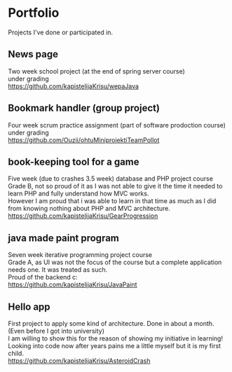 # Portfolio
Projects I've done or participated in.

## News page
Two week school project (at the end of spring server course)
<br/> under grading
<br/> https://github.com/kapistelijaKrisu/wepaJava

## Bookmark handler (group project)
Four week scrum practice assignment (part of software prodoction course)
<br/> under grading
<br/> https://github.com/Ouzii/ohtuMiniprojektiTeamPollot

## book-keeping tool for a game
Five week (due to crashes 3.5 week) database and PHP project course
<br/> Grade B, not so proud of it as I was not able to give it the time it needed to learn PHP and fully understand how MVC works.
<br/> However I am proud that i was able to learn in that time as much as I did from knowing nothing about PHP and MVC architecture.
<br/> https://github.com/kapistelijaKrisu/GearProgression

## java made paint program
Seven week iterative programming project course
<br/> Grade A, as UI was not the focus of the course but a complete application needs one. It was treated as such.
<br/> Proud of the backend c:
<br/> https://github.com/kapistelijaKrisu/JavaPaint

## Hello app
First project to apply some kind of architecture. Done in about a month. (Even before I got into university)
<br/> I am willing to show this for the reason of showing my initiative in learning!
<br/> Looking into code now after years pains me a little myself but it is my first child.
<br/> https://github.com/kapistelijaKrisu/AsteroidCrash
